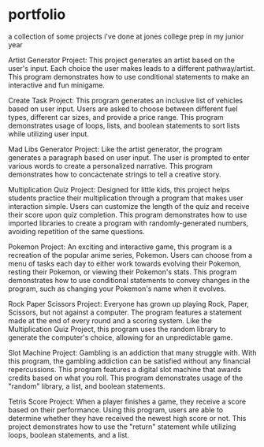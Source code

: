# portfolio
a collection of some projects i've done at jones college prep in my junior year

Artist Generator Project: This project generates an artist based on the user's input. Each choice the user makes leads to a different pathway/artist. This program demonstrates how to use conditional statements to make an interactive and fun minigame.

Create Task Project: This program generates an inclusive list of vehicles based on user input. Users are asked to choose between different fuel types, different car sizes, and provide a price range. This program demonstrates usage of loops, lists, and boolean statements to sort lists while utilizing user input.

Mad Libs Generator Project: Like the artist generator, the program generates a paragraph based on user input. The user is prompted to enter various words to create a personalized narrative. This program demonstrates how to concactenate strings to tell a creative story.

Multiplication Quiz Project: Designed for little kids, this project helps students practice their multiplication through a program that makes user interaction simple. Users can customize the length of the quiz and receive their score upon quiz completion. This program demonstrates how to use imported libraries to create a program with randomly-generated numbers, avoiding repetition of the same questions.

Pokemon Project: An exciting and interactive game, this program is a recreation of the popular anime series, Pokemon. Users can choose from a menu of tasks each day to either work towards evolving their Pokemon, resting their Pokemon, or viewing their Pokemon's stats. This program demonstrates how to use conditional statements to convey changes in the program, such as changing your Pokemon's name when it evolves.

Rock Paper Scissors Project: Everyone has grown up playing Rock, Paper, Scissors, but not against a computer. The program features a statement made at the end of every round and a scoring system. Like the Multiplication Quiz Project, this program uses the random library to generate the computer's choice, allowing for an unpredictable game.

Slot Machine Project: Gambling is an addiction that many struggle with. With this program, the gambling addiction can be satisfied without any financial repercussions. This program features a digital slot machine that awards credits based on what you roll. This program demonstrates usage of the "random" library, a list, and boolean statements. 

Tetris Score Project: When a player finishes a game, they receive a score based on their performance. Using this program, users are able to determine whether they have received the newest high score or not. This project demonstrates how to use the "return" statement while utilizing loops, boolean statements, and a list. 
